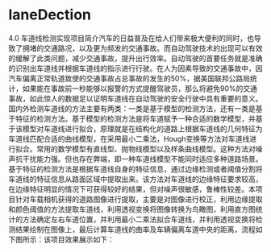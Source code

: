 # laneDection

4.0 车道线检测实现项目简介汽车的日益普及在给人们带来极大便利的同时，也导致了拥堵的交通路况，以及更为频发的交通事故。而自动驾驶技术的出现可以有效的缓解了此类问题，减少交通事故，提升出行效率。自动驾驶的首要任务就是准确的识别出车道线并根据车道线的指示进行行驶。在人为因素导致的交通事故中，因汽车偏离正常轨道致使的交通事故占总事故的发生的50%，据美国联邦公路局统计，如果能在事故前一秒能够以报警的方式提醒驾驶员，那么将避免90%的交通事故，如此惊人的数据足以证明车道线在自动驾驶的安全行驶中具有重要的意义。国内外检测车道线的方法主要有两类：一类是基于模型的检测方法，还有一类是基于特征的检测方法。基于模型的检测方法是将车道赋予一种合适的数学模型，并基于该模型对车道线进行拟合，原理就是在结构化的道路上根据车道线的几何特征为车道线匹配合适的曲线模型，在采用最小二乘法，Hough变换等方法对车道线进行拟合。常用的数学模型有直线型、抛物线模型以及样条曲线模型。这种方法对噪声抗干扰能力强。但也存在弊端，即一种车道线模型不能同时适应多种道路场景。基于特征的检测方法是根据车道线自身的特征信息，通过边缘检测或者阈值分割将车道线的特征信息从路面区域中提取出来。该方法对车道线的边缘特征要求较高，在边缘特征明显的情况下可获得较好的结果，但对噪声很敏感，鲁棒性较差。本项目针对车载相机获得的道路图像进行提取，主要是对图像进行校正，利用边缘提取和颜色阈值的方法提取车道线，利用透视变换将图像转换为鸟瞰图，利用直方图统计的方法确定左右车道位置，并利用最小二乘法拟合车道线，并利用透视变换将检测结果绘制在图像上，最后计算车道线的曲率及车辆偏离车道中央的距离，流程如下图所示：该项目效果展示如下：

